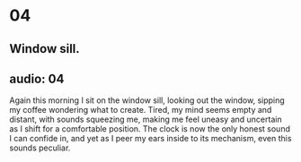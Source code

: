 # 04
## Window sill.
audio: 04
---

Again this morning I sit on the window sill, looking out the window, sipping my coffee wondering what to create. Tired, my mind seems empty and distant, with sounds squeezing me, making me feel uneasy and uncertain as I shift for a comfortable position. The clock is now the only honest sound I can confide in, and yet as I peer my ears inside to its mechanism, even this sounds peculiar.